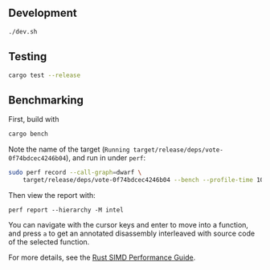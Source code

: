 ## Development

```sh
./dev.sh
```

## Testing

```sh
cargo test --release
```

## Benchmarking

First, build with 

```sh
cargo bench
```

Note the name of the target (`Running target/release/deps/vote-0f74bdcec4246b04`), and run in under `perf`:

```sh
sudo perf record --call-graph=dwarf \
    target/release/deps/vote-0f74bdcec4246b04 --bench --profile-time 10
```

Then view the report with:

```
perf report --hierarchy -M intel
```

You can navigate with the cursor keys and enter to move into a function, and press `a` to get an annotated disassembly interleaved with source code of the selected function.

For more details, see the [Rust SIMD Performance Guide](https://rust-lang.github.io/packed_simd/perf-guide/prof/linux.html).